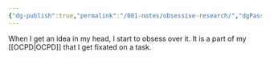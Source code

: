 ```yaml
---
{"dg-publish":true,"permalink":"/001-notes/obsessive-research/","dgPassFrontmatter":true,"noteIcon":""}
---
```



When I get an idea in my head, I start to obsess over it. It is a part of my [[OCPD\|OCPD]] that I get fixated on a task. 